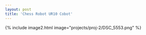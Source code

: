 ```yaml
---
layout: post
title: 'Chess Robot UR10 Cobot'
---
```


{% include image2.html image="projects/proj-2/DSC_5553.png" %}
